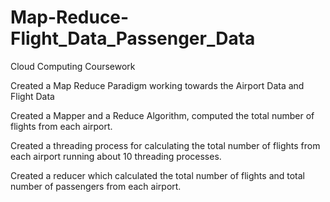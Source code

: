 # Map-Reduce-Flight_Data_Passenger_Data
Cloud Computing Coursework

Created a Map Reduce Paradigm working towards the Airport Data and Flight Data 

Created a Mapper and a Reduce Algorithm, computed the total number of flights from each airport.

Created a threading process for calculating the total number of flights from each airport running about 10 threading processes.

Created a reducer which calculated the total number of flights and total number of passengers from each airport.
